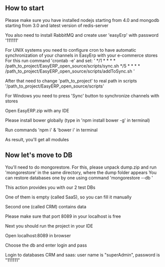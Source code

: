 ## How to start

Please make sure you have installed nodejs starting from 4.0 and mongodb starting from 3.0 and latest version of redis-server 

You also need to install RabbitMQ and create user 'easyErp' with password '111111'

For UNIX systems you need to configure cron to have automatic synchronization of your channels in EasyErp with your e-commerce stores
For this run command 'crontab -e' and set: '
*/1 * * * *     /path_to_project/EasyERP_open_source/scripts/sync.sh
*/5 * * * *    /path_to_project/EasyERP_open_source/scripts/addToSync.sh
'
                               
After that need to change 'path_to_project' to real path in scripts '/path_to_project/EasyERP_open_source/scripts'

For Windows you need to press 'Sync' button to synchronize channels with stores

Open EasyERP.zip with any IDE

Please install bower globally (type in 'npm install bower -g' in terminal)

Run commands 'npm i' & 'bower i' in terminal

As result, you'll get all modules

## Now let's move to DB

You'll need to do mongorestore. For this, please unpack dump.zip and run 'mongorestore' in the same directory, where the dump folder appears
You can restore databases one by one using command 'mongorestore --db <dbName> <path to folder with dupmed database>'

This action provides you with our 2 test DBs

One of them is empty (called SaaS), so you can fill it manually 

Second one (called CRM) contains data

Please make sure that port 8089 in your localhost is free

Next you should run the project in your IDE

Open localhost:8089 in browser

Choose the db and enter login and pass

Login to databases CRM and saas: user name is "superAdmin", password is "111111"